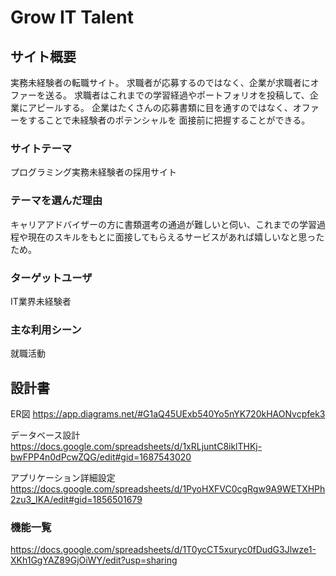 # Grow IT Talent

## サイト概要
実務未経験者の転職サイト。
求職者が応募するのではなく、企業が求職者にオファーを送る。
求職者はこれまでの学習経過やポートフォリオを投稿して、企業にアピールする。
企業はたくさんの応募書類に目を通すのではなく、オファーをすることで未経験者のポテンシャルを
面接前に把握することができる。

### サイトテーマ
プログラミング実務未経験者の採用サイト

### テーマを選んだ理由
キャリアアドバイザーの方に書類選考の通過が難しいと伺い、これまでの学習過程や現在のスキルをもとに面接してもらえるサービスがあれば嬉しいなと思ったため。

### ターゲットユーザ
IT業界未経験者

### 主な利用シーン
就職活動

## 設計書
ER図
https://app.diagrams.net/#G1aQ45UExb540Yo5nYK720kHAONvcpfek3

データベース設計
https://docs.google.com/spreadsheets/d/1xRLjuntC8iklTHKj-bwFPP4n0dPcwZQG/edit#gid=1687543020

アプリケーション詳細設定
https://docs.google.com/spreadsheets/d/1PyoHXFVC0cgRgw9A9WETXHPh2zu3_IKA/edit#gid=1856501679

### 機能一覧
https://docs.google.com/spreadsheets/d/1T0ycCT5xuryc0fDudG3Jlwze1-XKh1GgYAZ89GjOiWY/edit?usp=sharing

